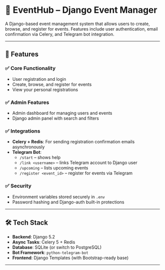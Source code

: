 # 🎉 EventHub – Django Event Manager

A Django-based event management system that allows users to create, browse, and register for events. Features include user authentication, email confirmation via Celery, and Telegram bot integration.

---

## 🚀 Features

### ✅ Core Functionality
- User registration and login
- Create, browse, and register for events
- View your personal registrations

### ✅ Admin Features
- Admin dashboard for managing users and events
- Django admin panel with search and filters

### ✅ Integrations
- **Celery + Redis**: For sending registration confirmation emails asynchronously
- **Telegram Bot**:
  - `/start` – shows help
  - `/link <username>` – links Telegram account to Django user
  - `/upcoming` – lists upcoming events
  - `/register <event_id>` – register for events via Telegram

### ✅ Security
- Environment variables stored securely in `.env`
- Password hashing and Django-auth built-in protections

---

## 🛠️ Tech Stack

- **Backend**: Django 5.2
- **Async Tasks**: Celery 5 + Redis
- **Database**: SQLite (or switch to PostgreSQL)
- **Bot Framework**: `python-telegram-bot`
- **Frontend**: Django Templates (with Bootstrap-ready base)

---